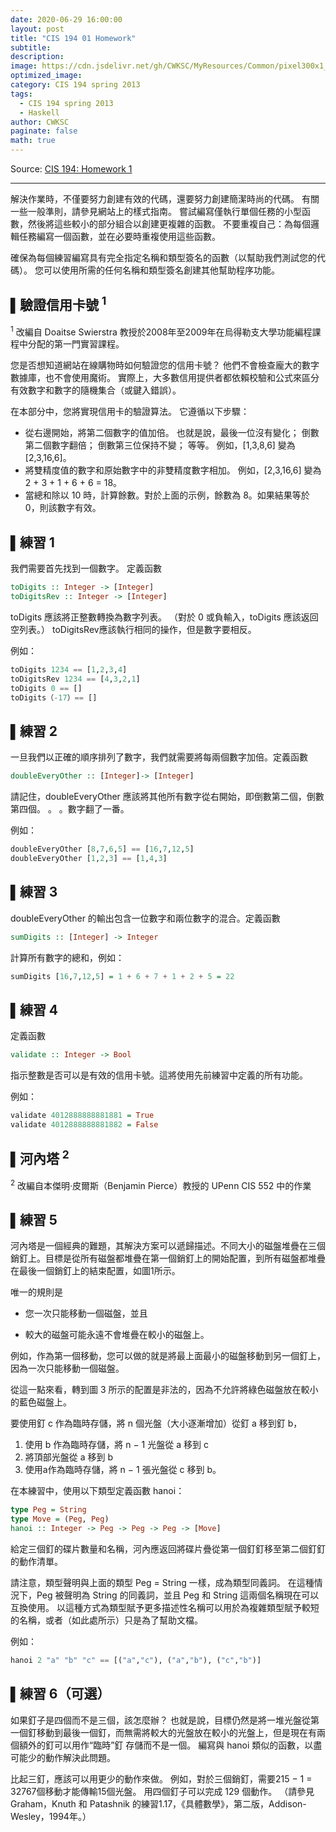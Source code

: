 ```yaml
---
date: 2020-06-29 16:00:00
layout: post
title: "CIS 194 01 Homework"
subtitle: 
description: 
image: https://cdn.jsdelivr.net/gh/CWKSC/MyResources/Common/pixel300x1_Transparent.png
optimized_image: 
category: CIS 194 spring 2013
tags:
  - CIS 194 spring 2013
  - Haskell
author: CWKSC
paginate: false
math: true
---
```


Source: [CIS 194: Homework 1](https://www.seas.upenn.edu/~cis194/spring13/hw/01-intro.pdf)

___

解決作業時，不僅要努力創建有效的代碼，還要努力創建簡潔時尚的代碼。 有關一些一般準則，請參見網站上的樣式指南。 嘗試編寫僅執行單個任務的小型函數，然後將這些較小的部分組合以創建更複雜的函數。 不要重複自己：為每個邏輯任務編寫一個函數，並在必要時重複使用這些函數。

確保為每個練習編寫具有完全指定名稱和類型簽名的函數（以幫助我們測試您的代碼）。 您可以使用所需的任何名稱和類型簽名創建其他幫助程序功能。

## ▌驗證信用卡號 <sup>1</sup>

<sup>1</sup> 改編自 Doaitse Swierstra 教授於2008年至2009年在烏得勒支大學功能編程課程中分配的第一門實習課程。

您是否想知道網站在線購物時如何驗證您的信用卡號？ 他們不會檢查龐大的數字數據庫，也不會使用魔術。 實際上，大多數信用提供者都依賴校驗和公式來區分有效數字和數字的隨機集合（或鍵入錯誤）。

在本部分中，您將實現信用卡的驗證算法。 它遵循以下步驟：

- 從右邊開始，將第二個數字的值加倍。 也就是說，最後一位沒有變化； 倒數第二個數字翻倍； 倒數第三位保持不變； 等等。 例如，[1,3,8,6] 變為 [2,3,16,6]。
- 將雙精度值的數字和原始數字中的非雙精度數字相加。 例如，[2,3,16,6] 變為 2 + 3 + 1 + 6 + 6 = 18。
- 當總和除以 10 時，計算餘數。對於上面的示例，餘數為 8。如果結果等於 0，則該數字有效。

## ▌練習 1 

我們需要首先找到一個數字。 定義函數

```haskell
toDigits :: Integer -> [Integer]
toDigitsRev :: Integer -> [Integer]
```

toDigits 應該將正整數轉換為數字列表。 （對於 0 或負輸入，toDigits 應該返回空列表。） toDigitsRev應該執行相同的操作，但是數字要相反。

例如：

```haskell
toDigits 1234 == [1,2,3,4]
toDigitsRev 1234 == [4,3,2,1]
toDigits 0 == []
toDigits（-17）== []
```

## ▌練習 2

一旦我們以正確的順序排列了數字，我們就需要將每兩個數字加倍。定義函數

```haskell
doubleEveryOther :: [Integer]-> [Integer]
```

請記住，doubleEveryOther 應該將其他所有數字從右開始，即倒數第二個，倒數第四個。 。 。數字翻了一番。

例如：

```haskell
doubleEveryOther [8,7,6,5] == [16,7,12,5]
doubleEveryOther [1,2,3] == [1,4,3]
```

## ▌練習 3

doubleEveryOther 的輸出包含一位數字和兩位數字的混合。定義函數

```haskell
sumDigits :: [Integer] -> Integer
```

計算所有數字的總和，例如：

```haskell
sumDigits [16,7,12,5] = 1 + 6 + 7 + 1 + 2 + 5 = 22
```

## ▌練習 4

定義函數

```haskell
validate :: Integer -> Bool
```

指示整數是否可以是有效的信用卡號。這將使用先前練習中定義的所有功能。

例如：

```haskell
validate 4012888888881881 = True
validate 4012888888881882 = False
```

## ▌河內塔 <sup>2</sup> 

<sup>2</sup> 改編自本傑明·皮爾斯（Benjamin Pierce）教授的 UPenn CIS 552 中的作業

## ▌練習 5

河內塔是一個經典的難題，其解決方案可以遞歸描述。不同大小的磁盤堆疊在三個銷釘上。目標是從所有磁盤都堆疊在第一個銷釘上的開始配置，到所有磁盤都堆疊在最後一個銷釘上的結束配置，如圖1所示。

唯一的規則是

- 您一次只能移動一個磁盤，並且

- 較大的磁盤可能永遠不會堆疊在較小的磁盤上。

例如，作為第一個移動，您可以做的就是將最上面最小的磁盤移動到另一個釘上，因為一次只能移動一個磁盤。

從這一點來看，轉到圖 3 所示的配置是非法的，因為不允許將綠色磁盤放在較小的藍色磁盤上。

要使用釘 c 作為臨時存儲，將 n 個光盤（大小逐漸增加）從釘 a 移到釘 b，

1. 使用 b 作為臨時存儲，將 n − 1 光盤從 a 移到 c
2. 將頂部光盤從 a 移到 b
3. 使用a作為臨時存儲，將 n − 1 張光盤從 c 移到 b。

在本練習中，使用以下類型定義函數 hanoi：

```haskell
type Peg = String
type Move = (Peg, Peg)
hanoi :: Integer -> Peg -> Peg -> Peg -> [Move]
```

給定三個釘的碟片數量和名稱，河內應返回將碟片疊從第一個釘釘移至第二個釘釘的動作清單。

請注意，類型聲明與上面的類型 Peg = String 一樣，成為類型同義詞。 在這種情況下，Peg 被聲明為 String 的同義詞，並且 Peg 和 String 這兩個名稱現在可以互換使用。 以這種方式為類型賦予更多描述性名稱可以用於為複雜類型賦予較短的名稱，或者（如此處所示）只是為了幫助文檔。

例如：

```haskell
hanoi 2 "a" "b" "c" == [("a","c"), ("a","b"), ("c","b")]
```

## ▌練習 6（可選）

如果釘子是四個而不是三個，該怎麼辦？ 也就是說，目標仍然是將一堆光盤從第一個釘移動到最後一個釘，而無需將較大的光盤放在較小的光盤上，但是現在有兩個額外的釘可以用作“臨時”釘 存儲而不是一個。 編寫與 hanoi 類似的函數，以盡可能少的動作解決此問題。

比起三釘，應該可以用更少的動作來做。 例如，對於三個銷釘，需要215 − 1 = 32767個移動才能傳輸15個光盤。 用四個釘子可以完成 129 個動作。 （請參見Graham，Knuth 和 Patashnik 的練習1.17，《具體數學》，第二版，Addison-Wesley，1994年。）